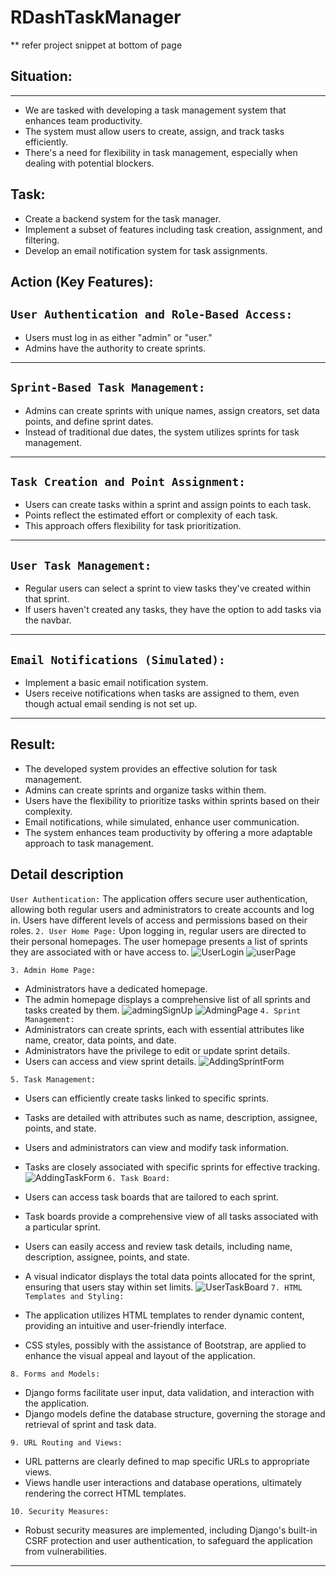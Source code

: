 # RDashTaskManager
** refer project snippet at bottom of page

## Situation:
---
- We are tasked with developing a task management system that enhances team productivity.
- The system must allow users to create, assign, and track tasks efficiently.
- There's a need for flexibility in task management, especially when dealing with potential blockers.
## Task:

- Create a backend system for the task manager.
- Implement a subset of features including task creation, assignment, and filtering.
- Develop an email notification system for task assignments.
## Action (Key Features):

## `User Authentication and Role-Based Access:`
- Users must log in as either "admin" or "user."
- Admins have the authority to create sprints.
-----

## `Sprint-Based Task Management:`
- Admins can create sprints with unique names, assign creators, set data points, and define sprint dates.
- Instead of traditional due dates, the system utilizes sprints for task management.
-----

## `Task Creation and Point Assignment:`
- Users can create tasks within a sprint and assign points to each task.
- Points reflect the estimated effort or complexity of each task.
- This approach offers flexibility for task prioritization.
-----

## `User Task Management:`
- Regular users can select a sprint to view tasks they've created within that sprint.
- If users haven't created any tasks, they have the option to add tasks via the navbar.
----

## `Email Notifications (Simulated):`
- Implement a basic email notification system.
- Users receive notifications when tasks are assigned to them, even though actual email sending is not set up.
------

## Result:
- The developed system provides an effective solution for task management.
- Admins can create sprints and organize tasks within them.
- Users have the flexibility to prioritize tasks within sprints based on their complexity.
- Email notifications, while simulated, enhance user communication.
- The system enhances team productivity by offering a more adaptable approach to task management.

## Detail description
`User Authentication:`
The application offers secure user authentication, allowing both regular users and administrators to create accounts and log in.
Users have different levels of access and permissions based on their roles.
`2. User Home Page:`
Upon logging in, regular users are directed to their personal homepages.
The user homepage presents a list of sprints they are associated with or have access to.
![UserLogin](https://github.com/sam20code/RDashTaskManager/assets/56734174/354387a8-58ee-4af1-98d6-579b9157fc6a)
![userPage](https://github.com/sam20code/RDashTaskManager/assets/56734174/d5c091c1-c3b0-454a-829c-eb6df3fb2405)

`3. Admin Home Page:`
- Administrators have a dedicated homepage.
- The admin homepage displays a comprehensive list of all sprints and tasks created by them.
![admingSignUp](https://github.com/sam20code/RDashTaskManager/assets/56734174/27a5d6d0-07c0-4297-b7ce-446cfb75ff48)
![AdmingPage](https://github.com/sam20code/RDashTaskManager/assets/56734174/a8f2cf14-5c32-4ba1-b833-4c3b97aa7bf3)
`4. Sprint Management:`
- Administrators can create sprints, each with essential attributes like name, creator, data points, and date.
- Administrators have the privilege to edit or update sprint details.
- Users can access and view sprint details.
![AddingSprintForm](https://github.com/sam20code/RDashTaskManager/assets/56734174/c48e61c2-1294-472c-af20-d3309c1434a5)

`5. Task Management:`
- Users can efficiently create tasks linked to specific sprints.
- Tasks are detailed with attributes such as name, description, assignee, points, and state.
- Users and administrators can view and modify task information.
- Tasks are closely associated with specific sprints for effective tracking.
![AddingTaskForm](https://github.com/sam20code/RDashTaskManager/assets/56734174/23cc7bf8-4047-46b3-82cc-c7058793f239)
`6. Task Board:`


- Users can access task boards that are tailored to each sprint.
- Task boards provide a comprehensive view of all tasks associated with a particular sprint.
- Users can easily access and review task details, including name, description, assignee, points, and state.
- A visual indicator displays the total data points allocated for the sprint, ensuring that users stay within set limits.
![UserTaskBoard](https://github.com/sam20code/RDashTaskManager/assets/56734174/edd5f6b0-d4ea-4fe0-b166-f076849ef07e)
`7. HTML Templates and Styling:`
- The application utilizes HTML templates to render dynamic content, providing an intuitive and user-friendly interface.
- CSS styles, possibly with the assistance of Bootstrap, are applied to enhance the visual appeal and layout of the application.

`8. Forms and Models:`
- Django forms facilitate user input, data validation, and interaction with the application.
- Django models define the database structure, governing the storage and retrieval of sprint and task data.

`9. URL Routing and Views:`
- URL patterns are clearly defined to map specific URLs to appropriate views.
- Views handle user interactions and database operations, ultimately rendering the correct HTML templates.
  
`10. Security Measures:`
- Robust security measures are implemented, including Django's built-in CSRF protection and user authentication, to safeguard the application from vulnerabilities.


----
